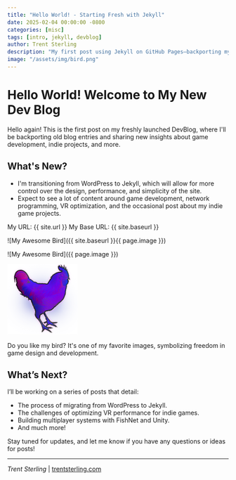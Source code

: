```yaml
---
title: "Hello World! - Starting Fresh with Jekyll"
date: 2025-02-04 00:00:00 -0800
categories: [misc]
tags: [intro, jekyll, devblog]
author: Trent Sterling
description: "My first post using Jekyll on GitHub Pages—backporting my old content and starting fresh with a new dev blog!"
image: "/assets/img/bird.png"
---
```


# Hello World! Welcome to My New Dev Blog

Hello again! This is the first post on my freshly launched DevBlog, where I'll be backporting old blog entries and sharing new insights about game development, indie projects, and more.

## What's New?

- I'm transitioning from WordPress to Jekyll, which will allow for more control over the design, performance, and simplicity of the site.
- Expect to see a lot of content around game development, network programming, VR optimization, and the occasional post about my indie game projects.


My URL: {{ site.url }}
My Base URL: {{ site.baseurl }}

![My Awesome Bird]({{ site.baseurl }}{{ page.image }})

![My Awesome Bird]({{ page.image }})


![My Awesome Bird](/assets/img/bird.png)



Do you like my bird? It's one of my favorite images, symbolizing freedom in game design and development.

## What’s Next?

I’ll be working on a series of posts that detail:
- The process of migrating from WordPress to Jekyll.
- The challenges of optimizing VR performance for indie games.
- Building multiplayer systems with FishNet and Unity.
- And much more!

Stay tuned for updates, and let me know if you have any questions or ideas for posts!

---
_Trent Sterling_ | [trentsterling.com](https://trentsterling.com)
